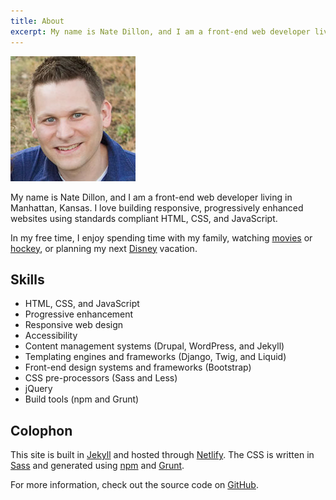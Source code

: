 ```yaml
---
title: About
excerpt: My name is Nate Dillon, and I am a front-end web developer living in Manhattan, Kansas.
---
```


<div class="profile-picture">
  <img src="/assets/img/profile.jpg" srcset="/assets/img/profile@2x.jpg 2x" alt="Nate Dillon profile picture" width="200" height="200">
</div>

My name is Nate Dillon, and I am a front-end web developer living in Manhattan, Kansas. I love building responsive, progressively enhanced websites using standards compliant HTML, CSS, and JavaScript.

In my free time, I enjoy spending time with my family, watching [movies](https://letterboxd.com/natedillon/ "Nate Dillon’s Letterboxd Profile") or [hockey](https://www.nhl.com/penguins/ "Pittsburgh Penguins"), or planning my next [Disney](https://disneyparks.disney.go.com/ "Disney Parks") vacation.

## Skills

- HTML, CSS, and JavaScript
- Progressive enhancement
- Responsive web design
- Accessibility
- Content management systems (Drupal, WordPress, and Jekyll)
- Templating engines and frameworks (Django, Twig, and Liquid)
- Front-end design systems and frameworks (Bootstrap)
- CSS pre-processors (Sass and Less)
- jQuery
- Build tools (npm and Grunt)

## Colophon

This site is built in [Jekyll](https://jekyllrb.com/) and hosted through [Netlify](https://netlify.com/). The CSS is written in [Sass](http://sass-lang.com/) and generated using [npm](https://www.npmjs.com/) and [Grunt](http://gruntjs.com/).

For more information, check out the source code on [GitHub](https://github.com/natedillon/dnathandillon.com "GitHub - natedillon/dnathandillon.com").
